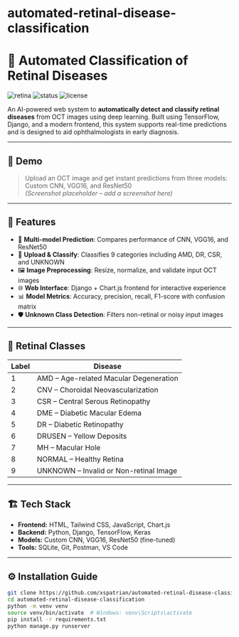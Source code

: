 # automated-retinal-disease-classification
# 🧠 Automated Classification of Retinal Diseases

![retina](https://img.shields.io/badge/DeepLearning-CNN%20%7C%20VGG16%20%7C%20ResNet50-blue)
![status](https://img.shields.io/badge/status-Completed-green)
![license](https://img.shields.io/badge/license-MIT-lightgrey)

An AI-powered web system to **automatically detect and classify retinal diseases** from OCT images using deep learning. Built using TensorFlow, Django, and a modern frontend, this system supports real-time predictions and is designed to aid ophthalmologists in early diagnosis.

---

## 📸 Demo

> Upload an OCT image and get instant predictions from three models: Custom CNN, VGG16, and ResNet50  
> *(Screenshot placeholder – add a screenshot here)*

---

## 🚀 Features

- 🧠 **Multi-model Prediction**: Compares performance of CNN, VGG16, and ResNet50
- 📂 **Upload & Classify**: Classifies 9 categories including AMD, DR, CSR, and UNKNOWN
- 🖼️ **Image Preprocessing**: Resize, normalize, and validate input OCT images
- 🌐 **Web Interface**: Django + Chart.js frontend for interactive experience
- 📊 **Model Metrics**: Accuracy, precision, recall, F1-score with confusion matrix
- 🛡️ **Unknown Class Detection**: Filters non-retinal or noisy input images

---

## 🧠 Retinal Classes

| Label | Disease                                |
|-------|----------------------------------------|
| 1     | AMD – Age-related Macular Degeneration |
| 2     | CNV – Choroidal Neovascularization     |
| 3     | CSR – Central Serous Retinopathy       |
| 4     | DME – Diabetic Macular Edema           |
| 5     | DR – Diabetic Retinopathy              |
| 6     | DRUSEN – Yellow Deposits               |
| 7     | MH – Macular Hole                      |
| 8     | NORMAL – Healthy Retina                |
| 9     | UNKNOWN – Invalid or Non-retinal Image |

---

## 🏗️ Tech Stack

- **Frontend:** HTML, Tailwind CSS, JavaScript, Chart.js
- **Backend:** Python, Django, TensorFlow, Keras
- **Models:** Custom CNN, VGG16, ResNet50 (fine-tuned)
- **Tools:** SQLite, Git, Postman, VS Code

---

## ⚙️ Installation Guide

```bash
git clone https://github.com/xspatrian/automated-retinal-disease-classification
cd automated-retinal-disease-classification
python -m venv venv
source venv/bin/activate  # Windows: venv\Scripts\activate
pip install -r requirements.txt
python manage.py runserver

